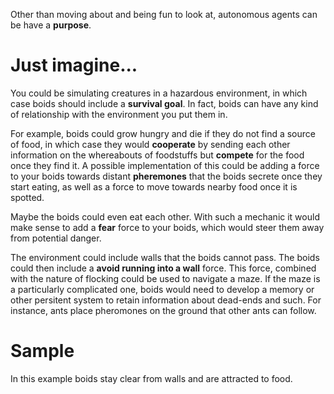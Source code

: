 Other than moving about and being fun to look at, autonomous agents can be have a **purpose**.

# Just imagine...

You could be simulating creatures in a hazardous environment, in which case boids should include a **survival goal**. In fact, boids can have any kind of relationship with the environment you put them in.

For example, boids could grow hungry and die if they do not find a source of food, in which case they would **cooperate** by sending each other information on the whereabouts of foodstuffs but **compete** for the food once they find it. A possible implementation of this could be adding a force to your boids towards distant **pheremones** that the boids secrete once they start eating, as well as a force to move towards nearby food once it is spotted. 

Maybe the boids could even eat each other. With such a mechanic it would make sense to add a **fear** force to your boids, which would steer them away from potential danger. 

The environment could include walls that the boids cannot pass. The boids could then include a **avoid running into a wall** force. This force, combined with the nature of flocking could be used to navigate a maze. If the maze is a particularly complicated one, boids would need to develop a memory or other persitent system to retain information about dead-ends and such. For instance, ants place pheromones on the ground that other ants can follow.

# Sample

In this example boids stay clear from walls and are attracted to food.

<Walls and food>